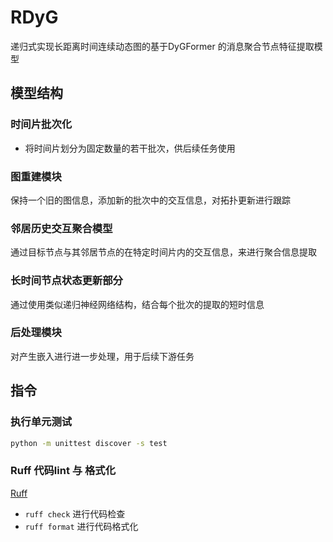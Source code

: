 # RDyG

递归式实现长距离时间连续动态图的基于DyGFormer 的消息聚合节点特征提取模型

## 模型结构

### 时间片批次化

- 将时间片划分为固定数量的若干批次，供后续任务使用

### 图重建模块

保持一个旧的图信息，添加新的批次中的交互信息，对拓扑更新进行跟踪

### 邻居历史交互聚合模型

通过目标节点与其邻居节点的在特定时间片内的交互信息，来进行聚合信息提取

### 长时间节点状态更新部分

通过使用类似递归神经网络结构，结合每个批次的提取的短时信息

### 后处理模块

对产生嵌入进行进一步处理，用于后续下游任务

## 指令

### 执行单元测试

```bash
python -m unittest discover -s test
```

### Ruff 代码lint 与 格式化

[Ruff](https://docs.astral.sh/ruff/)

- `ruff check` 进行代码检查
- `ruff format` 进行代码格式化
